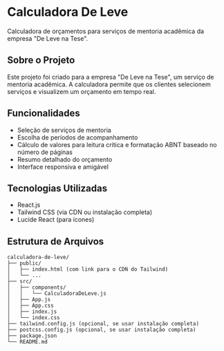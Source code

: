 # Calculadora De Leve

Calculadora de orçamentos para serviços de mentoria acadêmica da empresa "De Leve na Tese".

## Sobre o Projeto

Este projeto foi criado para a empresa "De Leve na Tese", um serviço de mentoria acadêmica. A calculadora permite que os clientes selecionem serviços e visualizem um orçamento em tempo real.

## Funcionalidades

- Seleção de serviços de mentoria
- Escolha de períodos de acompanhamento
- Cálculo de valores para leitura crítica e formatação ABNT baseado no número de páginas
- Resumo detalhado do orçamento
- Interface responsiva e amigável

## Tecnologias Utilizadas

- React.js
- Tailwind CSS (via CDN ou instalação completa)
- Lucide React (para ícones)

## Estrutura de Arquivos

```
calculadora-de-leve/
├── public/
│   ├── index.html (com link para o CDN do Tailwind)
│   └── ...
├── src/
│   ├── components/
│   │   └── CalculadoraDeLeve.js
│   ├── App.js
│   ├── App.css
│   ├── index.js
│   └── index.css
├── tailwind.config.js (opcional, se usar instalação completa)
├── postcss.config.js (opcional, se usar instalação completa)
├── package.json
└── README.md
```
